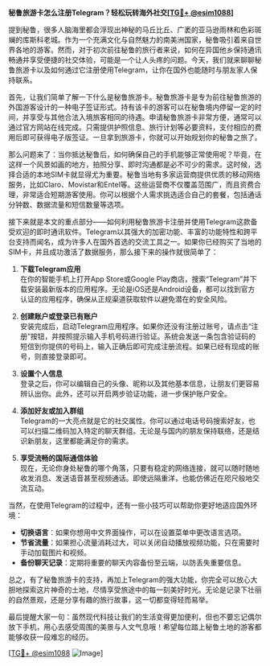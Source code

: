 **秘鲁旅游卡怎么注册Telegram？轻松玩转海外社交[[TG💪+ @esim1088](https://t.me/s/esim1088)]**

提到秘鲁，很多人脑海里都会浮现出神秘的马丘比丘、广袤的亚马逊雨林和色彩斑斓的库斯科老城。作为一个充满文化与自然魅力的南美洲国家，秘鲁吸引着来自世界各地的游客。然而，对于初次前往秘鲁的旅行者来说，如何在异国他乡保持通讯畅通并享受便捷的社交体验，可能是一个让人头疼的问题。今天，我们就来聊聊秘鲁旅游卡以及如何通过它注册使用Telegram，让你在国外也能随时与朋友家人保持联系。

首先，让我们简单了解一下什么是秘鲁旅游卡。秘鲁旅游卡是专为前往秘鲁旅游的外国游客设计的一种电子签证形式。持有该卡的游客可以在秘鲁境内停留一定的时间，并享受与其他合法入境旅客相同的待遇。申请秘鲁旅游卡非常方便，通常可以通过官方网站在线完成。只需提供护照信息、旅行计划等必要资料，支付相应的费用后即可获得电子版签证。一旦拿到旅游卡，你就可以开始规划你的秘鲁之旅了。

那么问题来了：当你抵达秘鲁后，如何确保自己的手机能够正常使用呢？毕竟，在这样一个风景如画的地方，拍照分享、即时沟通都是必不可少的需求。这时候，选择合适的本地SIM卡就显得尤为重要。秘鲁当地有多家运营商提供优质的移动网络服务，比如Claro、Movistar和Entel等。这些运营商不仅覆盖范围广，而且资费合理，非常适合短期游客使用。你可以根据个人需求挑选适合自己的套餐，包括通话分钟数、数据流量和短信数量等选项。

接下来就是本文的重点部分——如何利用秘鲁旅游卡注册并使用Telegram这款备受欢迎的即时通讯软件。Telegram以其强大的加密功能、丰富的功能特性和跨平台支持而闻名，成为许多人在国外首选的交流工具之一。如果你已经购买了当地的SIM卡，并且成功激活了数据服务，那么接下来的操作就很简单了：

1. **下载Telegram应用**  
   在你的智能手机上打开App Store或Google Play商店，搜索“Telegram”并下载安装最新版本的应用程序。无论是iOS还是Android设备，都可以找到官方认证的应用程序，确保从正规渠道获取软件以避免潜在的安全风险。

2. **创建账户或登录已有账户**  
   安装完成后，启动Telegram应用程序。如果你还没有注册过账号，请点击“注册”按钮，并按照提示输入手机号码进行验证。系统会发送一条包含验证码的短信到你提供的号码上，输入正确后即可完成注册流程。如果已经有现成的账号，则直接登录即可。

3. **设置个人信息**  
   登录之后，你可以编辑自己的头像、昵称以及其他基本信息，让朋友们更容易辨认出你。此外，还可以开启两步验证功能，进一步保护账户安全。

4. **添加好友或加入群组**  
   Telegram的一大亮点就是它的社交属性。你可以通过电话号码搜索好友，也可以扫描二维码加入特定的聊天群组。无论是与国内的朋友保持联络，还是结识新朋友，这里都能满足你的需求。

5. **享受流畅的国际通信体验**  
   现在，无论你身处秘鲁的哪个角落，只要有稳定的网络连接，就可以随时随地收发消息、发送语音甚至视频通话。即使远隔重洋，也能仿佛近在咫尺般地交流互动。

当然，在使用Telegram的过程中，还有一些小技巧可以帮助你更好地适应国外环境：

- **切换语言**：如果你想用中文界面操作，可以在设置菜单中更改语言选项。
- **节省流量**：如果担心流量消耗过大，可以关闭自动播放视频功能，只在需要时手动加载图片和视频。
- **备份聊天记录**：定期将重要的聊天内容备份至云端，以防丢失重要信息。

总之，有了秘鲁旅游卡的支持，再加上Telegram的强大功能，你完全可以放心大胆地探索这片神奇的土地，尽情享受旅途中的每一刻美好时光。无论是记录下壮丽的自然景观，还是分享有趣的旅行故事，这一切都变得轻而易举。

最后提醒大家一句：虽然现代科技让我们的生活变得更加便利，但也不要忘记偶尔放下手机，用心去感受周围的美景与人文气息哦！希望每位踏上秘鲁土地的游客都能够收获一段难忘的经历。

[[TG💪+ @esim1088](https://t.me/s/esim1088) ![Image](https://i.postimg.cc/4NQfJmqS/Snipaste-2025-05-13-00-14-12.png)]